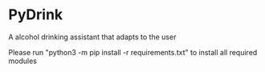 # PyDrink
A alcohol drinking assistant that adapts to the user

Please run "python3 -m pip install -r requirements.txt" to install all required modules

